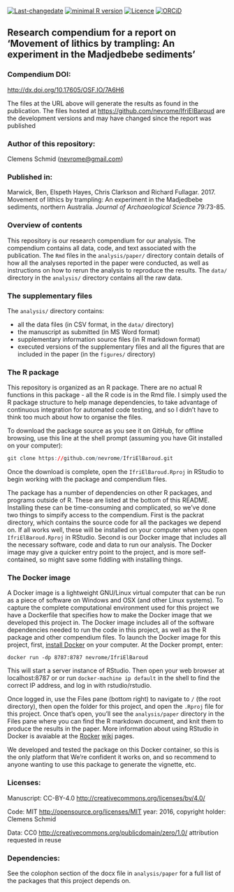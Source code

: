 <!-- README.md is generated from README.Rmd. Please edit that file -->

[![Last-changedate](https://img.shields.io/badge/last%20change-2018--12--24-brightgreen.svg)](https://github.com/nevrome/IfriElBaroud/commits/master)
[![minimal R
version](https://img.shields.io/badge/R%3E%3D-3.5.0-brightgreen.svg)](https://cran.r-project.org/)
[![Licence](https://img.shields.io/github/license/mashape/apistatus.svg)](http://choosealicense.com/licenses/mit/)
[![ORCiD](https://img.shields.io/badge/ORCiD-0000--0003--3448--5715-green.svg)](http://orcid.org/0000-0003-3448-5715)

Research compendium for a report on ‘Movement of lithics by trampling: An experiment in the Madjedbebe sediments’
-----------------------------------------------------------------------------------------------------------------

### Compendium DOI:

<a href="http://dx.doi.org/10.17605/OSF.IO/7A6H6" class="uri">http://dx.doi.org/10.17605/OSF.IO/7A6H6</a>

The files at the URL above will generate the results as found in the
publication. The files hosted at
<a href="https://github.com/nevrome/IfriElBaroud" class="uri">https://github.com/nevrome/IfriElBaroud</a>
are the development versions and may have changed since the report was
published

### Author of this repository:

Clemens Schmid
(<a href="mailto:nevrome@gmail.com" class="email">nevrome@gmail.com</a>)

### Published in:

Marwick, Ben, Elspeth Hayes, Chris Clarkson and Richard Fullagar. 2017.
Movement of lithics by trampling: An experiment in the Madjedbebe
sediments, northern Australia. *Journal of Archaeological Science*
79:73-85.

### Overview of contents

This repository is our research compendium for our analysis. The
compendium contains all data, code, and text associated with the
publication. The `Rmd` files in the `analysis/paper/` directory contain
details of how all the analyses reported in the paper were conducted, as
well as instructions on how to rerun the analysis to reproduce the
results. The `data/` directory in the `analysis/` directory contains all
the raw data.

### The supplementary files

The `analysis/` directory contains:

-   all the data files (in CSV format, in the `data/` directory)  
-   the manuscript as submitted (in MS Word format)  
-   supplementary information source files (in R markdown format)
-   executed versions of the supplementary files and all the figures
    that are included in the paper (in the `figures/` directory)

### The R package

This repository is organized as an R package. There are no actual R
functions in this package - all the R code is in the Rmd file. I simply
used the R package structure to help manage dependencies, to take
advantage of continuous integration for automated code testing, and so I
didn’t have to think too much about how to organise the files.

To download the package source as you see it on GitHub, for offline
browsing, use this line at the shell prompt (assuming you have Git
installed on your computer):

``` r
git clone https://github.com/nevrome/IfriElBaroud.git
```

Once the download is complete, open the `IfriElBaroud.Rproj` in RStudio
to begin working with the package and compendium files.

The package has a number of dependencies on other R packages, and
programs outside of R. These are listed at the bottom of this README.
Installing these can be time-consuming and complicated, so we’ve done
two things to simpify access to the compendium. First is the packrat
directory, which contains the source code for all the packages we depend
on. If all works well, these will be installed on your computer when you
open `IfriElBaroud.Rproj` in RStudio. Second is our Docker image that
includes all the necessary software, code and data to run our analysis.
The Docker image may give a quicker entry point to the project, and is
more self-contained, so might save some fiddling with installing things.

### The Docker image

A Docker image is a lightweight GNU/Linux virtual computer that can be
run as a piece of software on Windows and OSX (and other Linux systems).
To capture the complete computational environment used for this project
we have a Dockerfile that specifies how to make the Docker image that we
developed this project in. The Docker image includes all of the software
dependencies needed to run the code in this project, as well as the R
package and other compendium files. To launch the Docker image for this
project, first, [install Docker](https://docs.docker.com/installation/)
on your computer. At the Docker prompt, enter:

    docker run -dp 8787:8787 nevrome/IfriElBaroud

This will start a server instance of RStudio. Then open your web browser
at localhost:8787 or or run `docker-machine ip default` in the shell to
find the correct IP address, and log in with rstudio/rstudio.

Once logged in, use the Files pane (bottom right) to navigate to `/`
(the root directory), then open the folder for this project, and open
the `.Rproj` file for this project. Once that’s open, you’ll see the
`analysis/paper` directory in the Files pane where you can find the R
markdown document, and knit them to produce the results in the paper.
More information about using RStudio in Docker is avaiable at the
[Rocker](https://github.com/rocker-org)
[wiki](https://github.com/rocker-org/rocker/wiki/Using-the-RStudio-image)
pages.

We developed and tested the package on this Docker container, so this is
the only platform that We’re confident it works on, and so recommend to
anyone wanting to use this package to generate the vignette, etc.

### Licenses:

Manuscript: CC-BY-4.0
<a href="http://creativecommons.org/licenses/by/4.0/" class="uri">http://creativecommons.org/licenses/by/4.0/</a>

Code: MIT
<a href="http://opensource.org/licenses/MIT" class="uri">http://opensource.org/licenses/MIT</a>
year: 2016, copyright holder: Clemens Schmid

Data: CC0
<a href="http://creativecommons.org/publicdomain/zero/1.0/" class="uri">http://creativecommons.org/publicdomain/zero/1.0/</a>
attribution requested in reuse

### Dependencies:

See the colophon section of the docx file in `analysis/paper` for a full
list of the packages that this project depends on.
